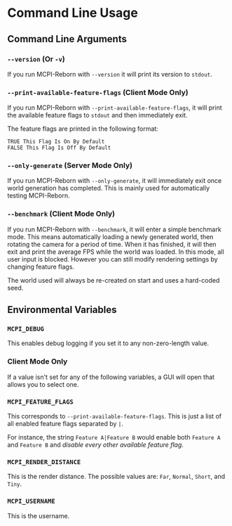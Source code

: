 # Command Line Usage

## Command Line Arguments

### ``--version`` (Or ``-v``)
If you run MCPI-Reborn with ``--version`` it will print its version to ``stdout``.

### ``--print-available-feature-flags`` (Client Mode Only)
If you run MCPI-Reborn with ``--print-available-feature-flags``, it will print the available feature flags to ``stdout`` and then immediately exit.

The feature flags are printed in the following format:
```
TRUE This Flag Is On By Default
FALSE This Flag Is Off By Default
```

### ``--only-generate`` (Server Mode Only)
If you run MCPI-Reborn with ``--only-generate``, it will immediately exit once world generation has completed. This is mainly used for automatically testing MCPI-Reborn.

### ``--benchmark`` (Client Mode Only)
If you run MCPI-Reborn with ``--benchmark``, it will enter a simple benchmark mode. This means automatically loading a newly generated world, then rotating the camera for a period of time. When it has finished, it will then exit and print the average FPS while the world was loaded. In this mode, all user input is blocked. However you can still modify rendering settings by changing feature flags.

The world used will always be re-created on start and uses a hard-coded seed.

## Environmental Variables

### ``MCPI_DEBUG``
This enables debug logging if you set it to any non-zero-length value.

### Client Mode Only
If a value isn't set for any of the following variables, a GUI will open that allows you to select one.

### ``MCPI_FEATURE_FLAGS``
This corresponds to ``--print-available-feature-flags``. This is just a list of all enabled feature flags separated by ``|``.

For instance, the string ``Feature A|Feature B`` would enable both ``Feature A`` and ``Feature B`` and *disable every other available feature flag*.

### ``MCPI_RENDER_DISTANCE``
This is the render distance. The possible values are: ``Far``, ``Normal``, ``Short``, and ``Tiny``.

### ``MCPI_USERNAME``
This is the username.
